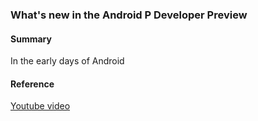 ### What's new in the Android P Developer Preview

#### Summary
In the early days of Android


#### Reference
[Youtube video](https://www.youtube.com/watch?v=LBBqTd6uOd4)